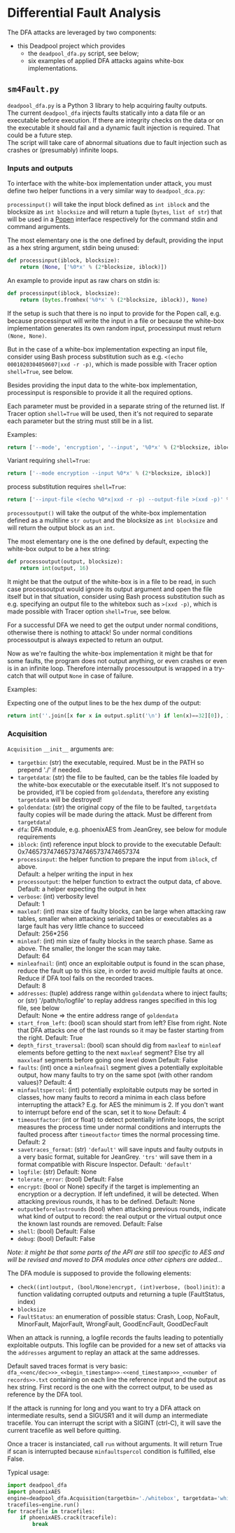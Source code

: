 # Differential Fault Analysis

The DFA attacks are leveraged by two components:

 * this Deadpool project which provides
   * the ```deadpool_dfa.py``` script, see below;
   * six examples of applied DFA attacks agains white-box implementations.

## ```sm4Fault.py```

```deadpool_dfa.py``` is a Python 3 library to help acquiring faulty outputs.  
The current ```deadpool_dfa``` injects faults statically into a data file or an executable before execution. If there are integrity checks on the data or on the executable it should fail and a dynamic fault injection is required. That could be a future step.  
The script will take care of abnormal situations due to fault injection such as crashes or (presumably) infinite loops.

### Inputs and outputs

To interface with the white-box implementation under attack, you must define two helper functions in a very similar way to ```deadpool_dca.py```:  

```processinput()``` will take the input block defined as ```int iblock``` and the blocksize as ```int blocksize``` and will return a tuple (```bytes```, ```list of str```) that will be used in a [Popen](https://docs.python.org/2/library/subprocess.html) interface respectively for the command stdin and command arguments.

The most elementary one is the one defined by default, providing the input as a hex string argument, stdin being unused:
```python
def processinput(iblock, blocksize):
    return (None, ['%0*x' % (2*blocksize, iblock)])
```

An example to provide input as raw chars on stdin is:
```python
def processinput(iblock, blocksize):
    return (bytes.fromhex('%0*x' % (2*blocksize, iblock)), None)
```

If the setup is such that there is no input to provide for the Popen call, e.g. because processinput will write the input in a file or because the white-box implementation generates its own random input, processinput must return ```(None, None)```.

But in the case of a white-box implementation expecting an input file, consider using Bash process substitution such as e.g. ```<(echo 0001020304050607|xxd -r -p)```, which is made possible with Tracer option ```shell=True```, see below.

Besides providing the input data to the white-box implementation, processinput is responsible to provide it all the required options.

Each parameter must be provided in a separate string of the returned list. If Tracer option ```shell=True``` will be used, then it's not required to separate each parameter but the string must still be in a list.

Examples:
```python
return ['--mode', 'encryption', '--input', '%0*x' % (2*blocksize, iblock)]
```

Variant requiring ```shell=True```:
```python
return ['--mode encryption --input %0*x' % (2*blocksize, iblock)]
```

process substitution requires ```shell=True```:
```python
return ['--input-file <(echo %0*x|xxd -r -p) --output-file >(xxd -p)' % (2*blocksize, iblock)]
```

```processoutput()``` will take the output of the white-box implementation defined as a multiline ```str output``` and the blocksize as ```int blocksize``` and will return the output block as an ```int```.

The most elementary one is the one defined by default, expecting the white-box output to be a hex string:
```python
def processoutput(output, blocksize):
    return int(output, 16)
```

It might be that the output of the white-box is in a file to be read, in such case processoutput would ignore its output argument and open the file itself but in that situation, consider using Bash process substitution such as e.g. specifying an output file to the whitebox such as ```>(xxd -p)```, which is made possible with Tracer option ```shell=True```, see below.

For a successful DFA we need to get the output under normal conditions, otherwise there is nothing to attack!
So under normal conditions processoutput is always expected to return an output.

Now as we're faulting the white-box implementation it might be that for some faults, the program does not output anything, or even crashes or even is in an infinite loop.
Therefore internally processoutput is wrapped in a try-catch that will output ```None``` in case of failure.

Examples:

Expecting one of the output lines to be the hex dump of the output:
```python
return int(''.join([x for x in output.split('\n') if len(x)==32][0]), 16)
```

### Acquisition

```Acquisition``` ```__init__``` arguments are:
  * ```targetbin```: (str) the executable, required. Must be in the PATH so prepend './' if needed.
  * ```targetdata```: (str) the file to be faulted, can be the tables file loaded by the white-box executable or the executable itself. It's not supposed to be provided, it'll be copied from ```goldendata```, therefore any existing ```targetdata``` will be destroyed!
  * ```goldendata```: (str) the original copy of the file to be faulted, ```targetdata``` faulty copies will be made during the attack. Must be different from ```targetdata```!
  * ```dfa```: DFA module, e.g. phoenixAES from JeanGrey, see below for module requirements
  * ```iblock```: (int) reference input block to provide to the executable
  Default: 0x74657374746573747465737474657374
  * ```processinput```: the helper function to prepare the input from ```iblock```, cf above.  
  Default: a helper writing the input in hex
  * ```processoutput```: the helper function to extract the output data, cf above.  
  Default: a helper expecting the output in hex
  * ```verbose```: (int) verbosity level  
  Default: 1
  * ```maxleaf```: (int) max size of faulty blocks, can be large when attacking raw tables, smaller when attacking serialized tables or executables as a large fault has very little chance to succeed  
  Default: 256*256
  * ```minleaf```: (int) min size of faulty blocks in the search phase. Same as above. The smaller, the longer the scan may take.  
  Default: 64
  * ```minleafnail```: (int) once an exploitable output is found in the scan phase, reduce the fault up to this size, in order to avoid multiple faults at once. Reduce if DFA tool fails on the recorded traces.  
  Default: 8
  * ```addresses```: (tuple) address range within ```goldendata``` where to inject faults; or (str) '/path/to/logfile' to replay address ranges specified in this log file, see below  
  Default: None => the entire address range of ```goldendata```
  * ```start_from_left```: (bool) scan should start from left? Else from right. Note that DFA attacks one of the last rounds so it may be faster starting from the right.
  Default: True
  * ```depth_first_traversal```: (bool) scan should dig from ```maxleaf``` to ```minleaf``` elements before getting to the next ```maxleaf``` segment? Else try all ```maxxleaf``` segments before going one level down
  Default: False
  * ```faults```: (int) once a ```minleafnail``` segment gives a potentially exploitable output, how many faults to try on the same spot (with other random values)?
  Default: 4
  * ```minfaultspercol```: (int) potentially exploitable outputs may be sorted in classes, how many faults to record a minima in each class before interrupting the attack? E.g. for AES the minimum is 2. If you don't want to interrupt before end of the scan, set it to ```None```
  Default: 4
  * ```timeoutfactor```: (int or float) to detect potentially infinite loops, the script measures the process time under normal conditions and interrupts the faulted process after ```timeoutfactor``` times the normal processing time.
  Default: 2
  * ```savetraces_format```: (str) ```'default'``` will save inputs and faulty outputs in a very basic format, suitable for JeanGrey. ```'trs'``` will save them in a format compatible with Riscure Inspector.
  Default: ```'default'```
  * ```logfile```: (str) 
  Default: None
  * ```tolerate_error```: (bool) 
  Default: False
  * ```encrypt```: (bool or None) specify if the target is implementing an encryption or a decryption. If left undefined, it will be detected. When attacking previous rounds, it has to be defined.
  Default: None
  * ```outputbeforelastrounds``` (bool) when attacking previous rounds, indicate what kind of output to record: the real output or the virtual output once the known last rounds are removed.
  Default: False
  * ```shell```: (bool) 
  Default: False
  * ```debug```: (bool) 
  Default: False

*Note: it might be that some parts of the API are still too specific to AES and will be revised and moved to DFA modules once other ciphers are added...*

The DFA module is supposed to provide the following elements:
  * ```check((int)output, (bool/None)encrypt, (int)verbose, (bool)init)```: a function validating corrupted outputs and returning a tuple (FaultStatus, index)
  * ```blocksize```
  * ```FaultStatus```: an enumeration of possible status: Crash, Loop, NoFault, MinorFault, MajorFault, WrongFault, GoodEncFault, GoodDecFault

When an attack is running, a logfile records the faults leading to potentially exploitable outputs. This logfile can be provided for a new set of attacks via the ```addresses``` argument to replay an attack at the same addresses.

Default saved traces format is very basic: ```dfa_<<enc/dec>>>_<<begin_timestamp>>-<<end_timestamp>>>_<<number of records>>.txt``` containing on each line the reference input and the output as hex string.
First record is the one with the correct output, to be used as reference by the DFA tool.

If the attack is running for long and you want to try a DFA attack on intermediate results, send a SIGUSR1 and it will dump an intermediate tracefile.
You can interrupt the script with a SIGINT (ctrl-C), it will save the current tracefile as well before quitting.

Once a tracer is instanciated, call ```run``` without arguments. It will return True if scan is interrupted because ```minfaultspercol``` condition is fulfilled, else False.

Typical usage:

```python
import deadpool_dfa
import phoenixAES
engine=deadpool_dfa.Acquisition(targetbin='./whitebox', targetdata='whitebox-tables.bin', goldendata='whitebox-tables.bin.gold', dfa=phoenixAES)
tracefiles=engine.run()
for tracefile in tracefiles:
    if phoenixAES.crack(tracefile):
        break
```
